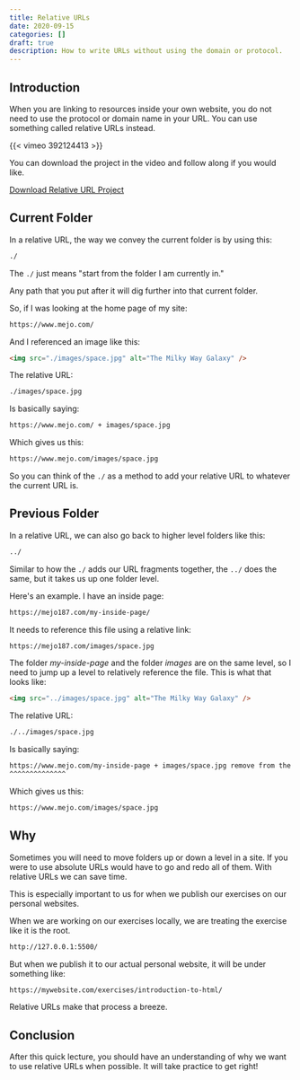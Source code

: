 ```yaml
---
title: Relative URLs
date: 2020-09-15
categories: []
draft: true
description: How to write URLs without using the domain or protocol.
---
```


## Introduction

When you are linking to resources inside your own website, you do not need to use the protocol or domain name in your URL. You can use something called relative URLs instead.

{{< vimeo 392124413 >}}

You can download the project in the video and follow along if you would like.

[Download Relative URL Project](/zips/relative-urls.zip)

## Current Folder

In a relative URL, the way we convey the current folder is by using this:

```html
./
```

The `./` just means "start from the folder I am currently in."

Any path that you put after it will dig further into that current folder.

So, if I was looking at the home page of my site:

```html
https://www.mejo.com/
```

And I referenced an image like this:

```html
<img src="./images/space.jpg" alt="The Milky Way Galaxy" />
```

The relative URL:

```html
./images/space.jpg
```

Is basically saying:

```html
https://www.mejo.com/ + images/space.jpg
```

Which gives us this:

```html
https://www.mejo.com/images/space.jpg
```

So you can think of the `./` as a method to add your relative URL to whatever the current URL is.

## Previous Folder

In a relative URL, we can also go back to higher level folders like this:

```html
../
```

Similar to how the `./` adds our URL fragments together, the `../` does the same, but it takes us up one folder level.

Here's an example. I have an inside page:

```html
https://mejo187.com/my-inside-page/
```

It needs to reference this file using a relative link:

```html
https://mejo187.com/images/space.jpg
```

The folder _my-inside-page_ and the folder _images_ are on the same level, so I need to jump up a level to relatively reference the file. This is what that looks like:

```html
<img src="../images/space.jpg" alt="The Milky Way Galaxy" />
```

The relative URL:

```html
./../images/space.jpg
```

Is basically saying:

```html
https://www.mejo.com/my-inside-page + images/space.jpg remove from the path
^^^^^^^^^^^^^^
```

Which gives us this:

```html
https://www.mejo.com/images/space.jpg
```

## Why

Sometimes you will need to move folders up or down a level in a site. If you were to use absolute URLs would have to go and redo all of them. With relative URLs we can save time.

This is especially important to us for when we publish our exercises on our personal websites.

When we are working on our exercises locally, we are treating the exercise like it is the root.

```html
http://127.0.0.1:5500/
```

But when we publish it to our actual personal website, it will be under something like:

```html
https://mywebsite.com/exercises/introduction-to-html/
```

Relative URLs make that process a breeze.

## Conclusion

After this quick lecture, you should have an understanding of why we want to use relative URLs when possible. It will take practice to get right!
